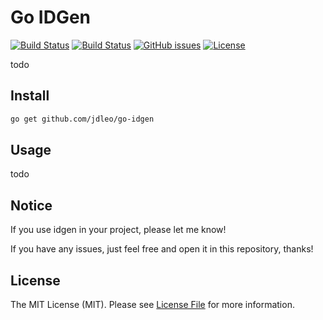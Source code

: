 # Go IDGen

[![Build Status](https://github.com/jdleo/go-idgen/workflows/Tests/badge.svg)](https://github.com/jdleo/go-idgen/actions)
[![Build Status](https://github.com/jdleo/go-idgen/workflows/Lint/badge.svg)](https://github.com/jdleo/go-idgen/actions)
[![GitHub issues](https://img.shields.io/github/issues/jdleo/go-idgen.svg)](https://github.com/jdleo/go-idgen/issues)
[![License](https://img.shields.io/badge/license-MIT%20License-blue.svg)](https://github.com/jdleo/go-idgen/actions/LICENSE)

todo

## Install

```bash
go get github.com/jdleo/go-idgen
```

## Usage

todo

## Notice

If you use idgen in your project, please let me know!

If you have any issues, just feel free and open it in this repository, thanks!

## License

The MIT License (MIT). Please see [License File](LICENSE.md) for more information.
